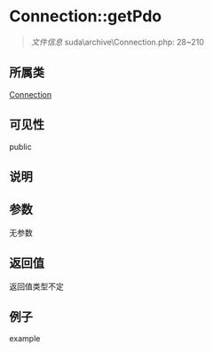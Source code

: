 # Connection::getPdo

> *文件信息* suda\archive\Connection.php: 28~210
## 所属类 

[Connection](../Connection.md)

## 可见性

  public  
## 说明



## 参数

无参数

## 返回值
返回值类型不定

## 例子

example